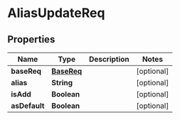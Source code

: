
# AliasUpdateReq

## Properties
Name | Type | Description | Notes
------------ | ------------- | ------------- | -------------
**baseReq** | [**BaseReq**](BaseReq.md) |  |  [optional]
**alias** | **String** |  |  [optional]
**isAdd** | **Boolean** |  |  [optional]
**asDefault** | **Boolean** |  |  [optional]



